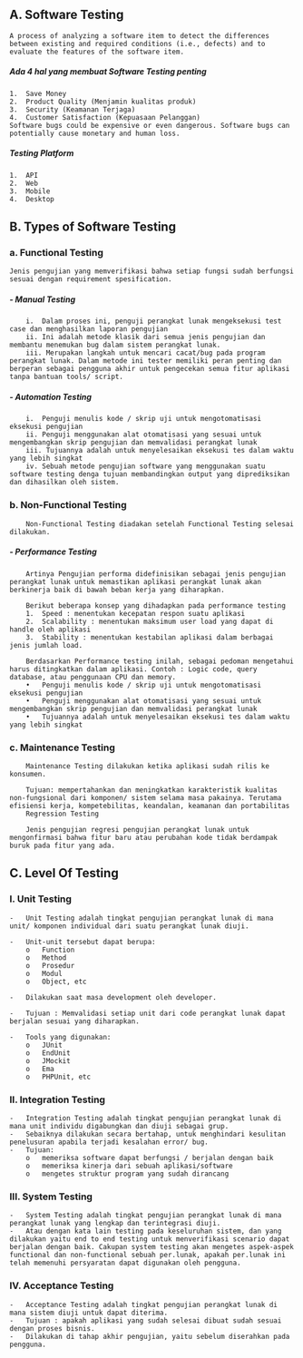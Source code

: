 ## A.	Software Testing

    A process of analyzing a software item to detect the differences between existing and required conditions (i.e., defects) and to evaluate the features of the software item.

##### Ada 4 hal yang membuat Software Testing penting
    1.	Save Money
    2.	Product Quality (Menjamin kualitas produk)
    3.	Security (Keamanan Terjaga)
    4.	Customer Satisfaction (Kepuasaan Pelanggan)
    Software bugs could be expensive or even dangerous. Software bugs can potentially cause monetary and human loss.

##### Testing Platform 
    1.	API 
    2.	Web
    3.	Mobile
    4.	Desktop


## B.	Types of Software Testing

### a.	Functional Testing
    Jenis pengujian yang memverifikasi bahwa setiap fungsi sudah berfungsi sesuai dengan requirement spesification.
##### -	Manual Testing 
        i.	Dalam proses ini, penguji perangkat lunak mengeksekusi test case dan menghasilkan laporan pengujian
        ii.	Ini adalah metode klasik dari semua jenis pengujian dan membantu menemukan bug dalam sistem perangkat lunak.
        iii. Merupakan langkah untuk mencari cacat/bug pada program perangkat lunak. Dalam metode ini tester memiliki peran penting dan berperan sebagai pengguna akhir untuk pengecekan semua fitur aplikasi tanpa bantuan tools/ script.
##### -	Automation Testing 
        i.	Penguji menulis kode / skrip uji untuk mengotomatisasi eksekusi pengujian
        ii.	Penguji menggunakan alat otomatisasi yang sesuai untuk mengembangkan skrip pengujian dan memvalidasi perangkat lunak
        iii. Tujuannya adalah untuk menyelesaikan eksekusi tes dalam waktu yang lebih singkat
        iv.	Sebuah metode pengujian software yang menggunakan suatu software testing denga tujuan membandingkan output yang diprediksikan dan dihasilkan oleh sistem.


### b.	Non-Functional Testing
        Non-Functional Testing diadakan setelah Functional Testing selesai dilakukan.
    
##### - Performance Testing
        Artinya Pengujian performa didefinisikan sebagai jenis pengujian perangkat lunak untuk memastikan aplikasi perangkat lunak akan berkinerja baik di bawah beban kerja yang diharapkan.

        Berikut beberapa konsep yang dihadapkan pada performance testing
        1.	Speed : menentukan kecepatan respon suatu aplikasi
        2.	Scalability : menentukan maksimum user load yang dapat di handle oleh aplikasi
        3.	Stability : menentukan kestabilan aplikasi dalam berbagai jenis jumlah load.

        Berdasarkan Performance testing inilah, sebagai pedoman mengetahui harus ditingkatkan dalam aplikasi. Contoh : Logic code, query database, atau penggunaan CPU dan memory.
        •	Penguji menulis kode / skrip uji untuk mengotomatisasi eksekusi pengujian
        •	Penguji menggunakan alat otomatisasi yang sesuai untuk mengembangkan skrip pengujian dan memvalidasi perangkat lunak
        •	Tujuannya adalah untuk menyelesaikan eksekusi tes dalam waktu yang lebih singkat

### c.	Maintenance Testing
        Maintenance Testing dilakukan ketika aplikasi sudah rilis ke konsumen. 
        
        Tujuan: mempertahankan dan meningkatkan karakteristik kualitas non-fungsional dari komponen/ sistem selama masa pakainya. Terutama efisiensi kerja, kompetebilitas, keandalan, keamanan dan portabilitas
        Regression Testing

        Jenis pengujian regresi pengujian perangkat lunak untuk mengonfirmasi bahwa fitur baru atau perubahan kode tidak berdampak buruk pada fitur yang ada.


## C.	Level Of Testing

### I.	Unit Testing
    -	Unit Testing adalah tingkat pengujian perangkat lunak di mana unit/ komponen individual dari suatu perangkat lunak diuji.

    -	Unit-unit tersebut dapat berupa: 
        o	Function
        o	Method
        o	Prosedur
        o	Modul
        o	Object, etc

    -	Dilakukan saat masa development oleh developer.

    -	Tujuan : Memvalidasi setiap unit dari code perangkat lunak dapat berjalan sesuai yang diharapkan.

    -	Tools yang digunakan: 
        o	JUnit
        o	EndUnit
        o	JMockit
        o	Ema
        o	PHPUnit, etc

### II.	Integration Testing
    -	Integration Testing adalah tingkat pengujian perangkat lunak di mana unit individu digabungkan dan diuji sebagai grup.
    -	Sebaiknya dilakukan secara bertahap, untuk menghindari kesulitan penelusuran apabila terjadi kesalahan error/ bug.
    -	Tujuan: 
        o	memeriksa software dapat berfungsi / berjalan dengan baik
        o	memeriksa kinerja dari sebuah aplikasi/software
        o	mengetes struktur program yang sudah dirancang

### III.	System Testing
    -	System Testing adalah tingkat pengujian perangkat lunak di mana perangkat lunak yang lengkap dan terintegrasi diuji.
    -	Atau dengan kata lain testing pada keseluruhan sistem, dan yang dilakukan yaitu end to end testing untuk menverifikasi scenario dapat berjalan dengan baik. Cakupan system testing akan mengetes aspek-aspek functional dan non-functional sebuah per.lunak, apakah per.lunak ini telah memenuhi persyaratan dapat digunakan oleh pengguna.


### IV.	Acceptance Testing
    -	Acceptance Testing adalah tingkat pengujian perangkat lunak di mana sistem diuji untuk dapat diterima.
    -	Tujuan : apakah aplikasi yang sudah selesai dibuat sudah sesuai dengan proses bisnis.
    -	Dilakukan di tahap akhir pengujian, yaitu sebelum diserahkan pada pengguna.


